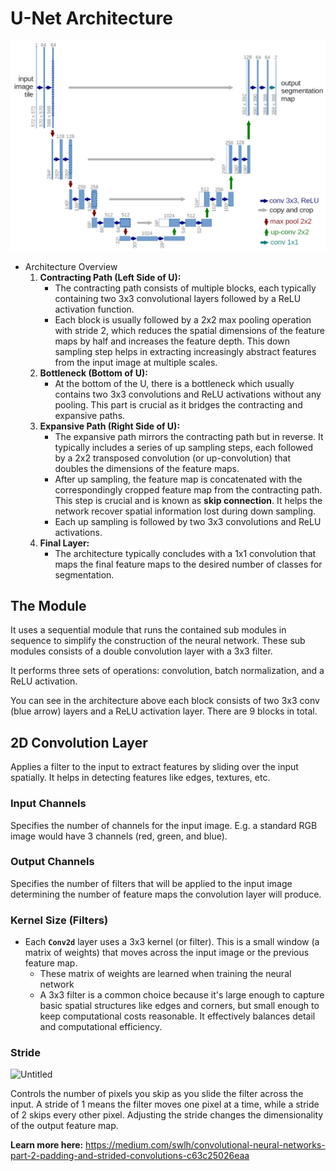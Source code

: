 # U-Net Architecture

![alt text](u-net-architecture.png)

- Architecture Overview
    1. **Contracting Path (Left Side of U):**
        - The contracting path consists of multiple blocks, each typically containing two 3x3 convolutional layers followed by a ReLU activation function.
        - Each block is usually followed by a 2x2 max pooling operation with stride 2, which reduces the spatial dimensions of the feature maps by half and increases the feature depth. This down sampling step helps in extracting increasingly abstract features from the input image at multiple scales.
    2. **Bottleneck (Bottom of U):**
        - At the bottom of the U, there is a bottleneck which usually contains two 3x3 convolutions and ReLU activations without any pooling. This part is crucial as it bridges the contracting and expansive paths.
    3. **Expansive Path (Right Side of U):**
        - The expansive path mirrors the contracting path but in reverse. It typically includes a series of up sampling steps, each followed by a 2x2 transposed convolution (or up-convolution) that doubles the dimensions of the feature maps.
        - After up sampling, the feature map is concatenated with the correspondingly cropped feature map from the contracting path. This step is crucial and is known as **skip connection**. It helps the network recover spatial information lost during down sampling.
        - Each up sampling is followed by two 3x3 convolutions and ReLU activations.
    4. **Final Layer:**
        - The architecture typically concludes with a 1x1 convolution that maps the final feature maps to the desired number of classes for segmentation.

## The Module

It uses a sequential module that runs the contained sub modules in sequence to simplify the construction of the neural network. These sub modules consists of a double convolution layer with a 3x3 filter. 

It performs three sets of operations: convolution, batch normalization, and a ReLU activation.

You can see in the architecture above each block consists of two 3x3 conv (blue arrow) layers and a ReLU activation layer. There are 9 blocks in total.

## 2D Convolution Layer

Applies a filter to the input to extract features by sliding over the input spatially. It helps in detecting features like edges, textures, etc.

### Input Channels

Specifies the number of channels for the input image. E.g. a standard RGB image would have 3 channels (red, green, and blue).

### Output Channels

Specifies the number of filters that will be applied to the input image determining the number of feature maps the convolution layer will produce. 

### Kernel Size (Filters)

- Each **`Conv2d`** layer uses a 3x3 kernel (or filter). This is a small window (a matrix of weights) that moves across the input image or the previous feature map.
    - These matrix of weights are learned when training the neural network
    - A 3x3 filter is a common choice because it's large enough to capture basic spatial structures like edges and corners, but small enough to keep computational costs reasonable. It effectively balances detail and computational efficiency.

### Stride

![Untitled](https://prod-files-secure.s3.us-west-2.amazonaws.com/f87cabf2-8d22-410c-bb4c-b00e5c7c3bac/bca960eb-fbd6-4122-8b2b-26d7743d4d42/Untitled.png)

Controls the number of pixels you skip as you slide the filter across the input. A stride of 1 means the filter moves one pixel at a time, while a stride of 2 skips every other pixel. Adjusting the stride changes the dimensionality of the output feature map.

**Learn more here:** https://medium.com/swlh/convolutional-neural-networks-part-2-padding-and-strided-convolutions-c63c25026eaa